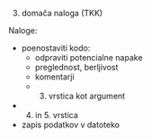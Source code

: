 3. domača naloga (TKK)

Naloge:
- poenostaviti kodo:
	- odpraviti potencialne napake
	- preglednost, berljivost
	- komentarji
	- 3. vrstica kot argument
- 4. in 5. vrstica
- zapis podatkov v datoteko
